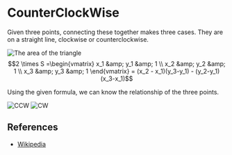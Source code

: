 # CounterClockWise

Given three points, connecting these together makes three cases.
They are on a straight line, clockwise or counterclockwise.

![The area of the triangle](http://images.se2.naver.com/smedit/2011/6/24/gpawyh6yge4g5k.jpg)
<span class="mathjax">$$2 \times S =\begin{vmatrix} x_1 &amp;  y_1 &amp; 1 \\ x_2 &amp; y_2 &amp; 1 \\ x_3 &amp; y_3 &amp; 1 \end{vmatrix}  = (x_2 - x_1)(y_3-y_1) - (y_2-y_1)(x_3-x_1)$$</span>

Using the given formula, we can know the relationship of the three points.

![CCW](https://blogfiles.pstatic.net/20160822_71/kks227_1471868355629lRTzX_PNG/1.png)
![CW](https://blogfiles.pstatic.net/20160822_299/kks227_1471868356006BEGAC_PNG/2.png)


## References

- [Wikipedia](https://en.wikipedia.org/wiki/Graham_scan)
